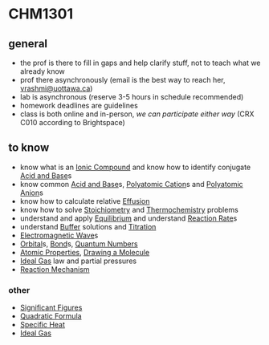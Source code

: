 # CHM1301

## general

- the prof is there to fill in gaps and help clarify stuff, not to teach what we already know
- prof there asynchronously (email is the best way to reach her, vrashmi@uottawa.ca)
- lab is asynchronous (reserve 3-5 hours in schedule recommended)
- homework deadlines are guidelines
- class is both online and in-person, *we can participate either way* (CRX C010 according to Brightspace)

## to know

- know what is an [Ionic Compound](Notes%20797754650f904ea69294e3a146c4d48f/Ionic%20Compound%203e249c4c15b44fe6a67d0ef692af5884.md) and know how to identify conjugate [Acid and Base](Notes%20797754650f904ea69294e3a146c4d48f/Acid%20and%20Base%207f0756ab520442c597b197155fa4062c.md)s
- know common [Acid and Base](Notes%20797754650f904ea69294e3a146c4d48f/Acid%20and%20Base%207f0756ab520442c597b197155fa4062c.md)s, [Polyatomic Cation](Notes%20797754650f904ea69294e3a146c4d48f/Polyatomic%20Cation%20dc6bfa2a484245a6bcbf512f7c3d123c.md)s and [Polyatomic Anion](Notes%20797754650f904ea69294e3a146c4d48f/Polyatomic%20Anion%200d435352f0e649f2bbe250a0b6004c48.md)s
- know how to calculate relative [Effusion](Notes%20797754650f904ea69294e3a146c4d48f/Effusion%209fa4e2e8321a4031ac340106edb2fdf4.md)
- know how to solve [Stoichiometry](Notes%20797754650f904ea69294e3a146c4d48f/Stoichiometry%20a398038171b54bd2ab9fe08da84b4c32.md) and [Thermochemistry](Notes%20797754650f904ea69294e3a146c4d48f/Thermochemistry%20087fa9b7ec174792ada1e94fb9b05a3a.md) problems
- understand and apply [Equilibrium](Notes%20797754650f904ea69294e3a146c4d48f/Equilibrium%20a8f9599f4a064c8b9f37ae20f90835c3.md) and understand [Reaction Rate](Notes%20797754650f904ea69294e3a146c4d48f/Reaction%20Rate%2015b549be89df4681b668a5c52d129a36.md)s
- understand [Buffer](Notes%20797754650f904ea69294e3a146c4d48f/Buffer%202b4195d93d3f49e9a749dfc58749802e.md) solutions and [Titration](Notes%20797754650f904ea69294e3a146c4d48f/Titration%20762f62478e8d40cd9b3d37618e0d5aa2.md)
- [Electromagnetic Wave](Notes%20797754650f904ea69294e3a146c4d48f/Electromagnetic%20Wave%209c989526af244e4f8d22ec72c535a026.md)s
- [Orbital](Notes%20797754650f904ea69294e3a146c4d48f/Orbital%2074492c814a0b487a8cda5b10fff8be03.md)s, [Bond](Notes%20797754650f904ea69294e3a146c4d48f/Bond%203e540ea0ab234eca9486d144a72f898e.md)s, [Quantum Numbers](Notes%20797754650f904ea69294e3a146c4d48f/Quantum%20Numbers%20d974cb98a52245e7b212aa7996ad502b.md)
- [Atomic Properties](Notes%20797754650f904ea69294e3a146c4d48f/Atomic%20Properties%20456d21da2f1e4083afad6684e4894e64.md), [Drawing a Molecule](Notes%20797754650f904ea69294e3a146c4d48f/Drawing%20a%20Molecule%201656b68fa32a4e1bbc645f1bccdfba4d.md)
- [Ideal Gas](Notes%20797754650f904ea69294e3a146c4d48f/Ideal%20Gas%205c4f3d38f82547718e4e6cf93752fb9f.md) law and partial pressures
- [Reaction Mechanism](Notes%20797754650f904ea69294e3a146c4d48f/Reaction%20Mechanism%20a3c426d2b5ff4b9e9b94e6ddbfed0215.md)

### other

- [Significant Figures](Notes%20797754650f904ea69294e3a146c4d48f/Significant%20Figures%20da021e2555bf4f7ea8b1488a58c66385.md)
- [Quadratic Formula](Notes%20797754650f904ea69294e3a146c4d48f/Quadratic%20Formula%2013bea2fa271b46e2b2bbf9acf091309b.md)
- [Specific Heat](Notes%20797754650f904ea69294e3a146c4d48f/Specific%20Heat%209813cef918ef4b5fbee9419a59d216d5.md)
- [Ideal Gas](Notes%20797754650f904ea69294e3a146c4d48f/Ideal%20Gas%205c4f3d38f82547718e4e6cf93752fb9f.md)